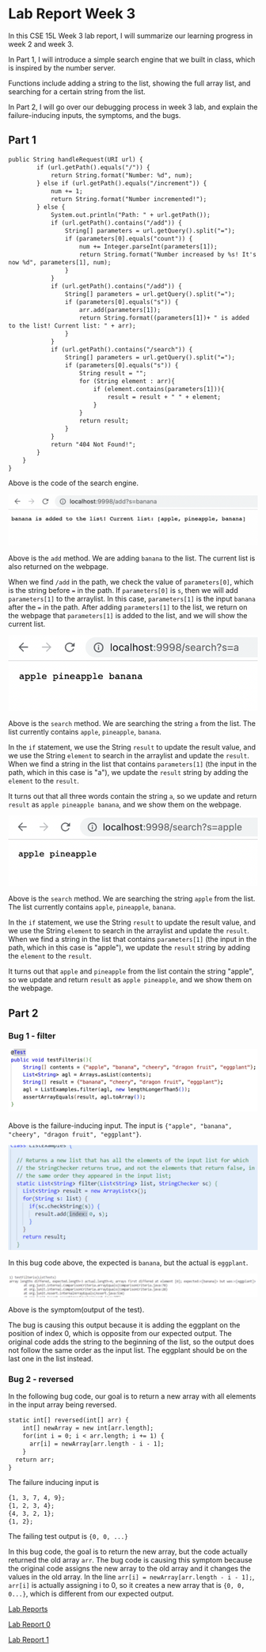 # Lab Report Week 3

In this CSE 15L Week 3 lab report, I will summarize our learning progress in week 2 and week 3.

In Part 1, I will introduce a simple search engine that we built in class, which is inspired by the number server.

Functions include adding a string to the list, showing the full array list, and searching for a certain string from the list.

In Part 2, I will go over our debugging process in week 3 lab, and explain the failure-inducing inputs, the symptoms, and the bugs.


## Part 1

```
public String handleRequest(URI url) {
        if (url.getPath().equals("/")) {
            return String.format("Number: %d", num);
        } else if (url.getPath().equals("/increment")) {
            num += 1;
            return String.format("Number incremented!");
        } else {
            System.out.println("Path: " + url.getPath());
            if (url.getPath().contains("/add")) {
                String[] parameters = url.getQuery().split("=");
                if (parameters[0].equals("count")) {
                    num += Integer.parseInt(parameters[1]);
                    return String.format("Number increased by %s! It's now %d", parameters[1], num);
                }
            }
            if (url.getPath().contains("/add")) {
                String[] parameters = url.getQuery().split("=");
                if (parameters[0].equals("s")) {
                    arr.add(parameters[1]);
                    return String.format((parameters[1])+ " is added to the list! Current list: " + arr);
                }
            }
            if (url.getPath().contains("/search")) {
                String[] parameters = url.getQuery().split("=");
                if (parameters[0].equals("s")) {
                    String result = "";
                    for (String element : arr){
                        if (element.contains(parameters[1])){
                            result = result + " " + element;
                        }
                    }
                    return result;
                }
            }
            return "404 Not Found!";
        }
    }
}
```

Above is the code of the search engine.


![Image](./add%20banana.png)

Above is the ```add``` method. We are adding ```banana``` to the list.
The current list is also returned on the webpage.

When we find ```/add``` in the path, we check the value of ```parameters[0]```, which is the string before ```=``` in the path.
If ```parameters[0]``` is ```s```, then we will add ```parameters[1]``` to the arraylist. In this case, ```parameters[1]``` is the input ```banana``` after the ```=``` in the path.
After adding ```parameters[1]``` to the list, we return on the webpage that ```parameters[1]``` is added to the list, and we will show the current list.

![Image](./search%20a.png)

Above is the ```search``` method. We are searching the string ```a``` from the list. The list currently contains ```apple```, ```pineapple```, ```banana```.

In the ```if``` statement, we use the String ```result``` to update the result value, and we use the String ```element``` to search in the arraylist and update the ```result```. When we find a string in the list that contains ```parameters[1]``` (the input in the path, which in this case is "a"), we update the ```result``` string by adding the ```element``` to the ```result```.

It turns out that all three words contain the string ```a```, so we update and return ```result``` as ```apple pineapple banana```, and we show them on the webpage.

![Image](./search%20apple.png)

Above is the ```search``` method. We are searching the string ```apple``` from the list. The list currently contains ```apple```, ```pineapple```, ```banana```.

In the ```if``` statement, we use the String ```result``` to update the result value, and we use the String ```element``` to search in the arraylist and update the ```result```. When we find a string in the list that contains ```parameters[1]``` (the input in the path, which in this case is "apple"), we update the ```result``` string by adding the ```element``` to the ```result```.

It turns out that ```apple``` and ```pineapple``` from the list contain the string "apple", so we update and return ```result``` as ```apple pineapple```, and we show them on the webpage.


## Part 2

### Bug 1 - filter

![Image](./code%20of%20the%20test1.jpeg)

Above is the failure-inducing input. The input is ```{"apple", "banana", "cheery", "dragon fruit", "eggplant"}```.

![Image](./bugcode1.png)

In this bug code above, the expected is ```banana```, but the actual is ```eggplant```.

![Image](./symptoms1.png)

Above is the symptom(output of the test).

The bug is causing this output because it is adding the eggplant on the position of index 0, which is opposite from our expected output. The original code adds the string to the beginning of the list, so the output does not follow the same order as the input list. The eggplant should be on the last one in the list instead.

### Bug 2 - reversed

In the following bug code, our goal is to return a new array with all elements in the input array being reversed.

```
static int[] reversed(int[] arr) {
    int[] newArray = new int[arr.length];
    for(int i = 0; i < arr.length; i += 1) {
      arr[i] = newArray[arr.length - i - 1];
    }
  return arr;
}
```

The failure inducing input is

```
{1, 3, 7, 4, 9};
{1, 2, 3, 4};
{4, 3, 2, 1};
{1, 2};
```

The failing test output is ```{0, 0, ...}```

In this bug code, the goal is to return the new array, but the code actually returned the old array ```arr```.
The bug code is causing this symptom because the original code assigns the new array to the old array and it changes the values in the old array. In the line ```arr[i] = newArray[arr.length - i - 1];```, ```arr[i]``` is actually assigning i to 0, so it creates a new array that is ```{0, 0, 0...}```, which is different from our expected output.


[Lab Reports](https://github.com/fergusyyang/cse15l-lab-reports)

[Lab Report 0](https://github.com/fergusyyang/cse15l-lab-reports/blob/main/week-0-lab.md)

[Lab Report 1](https://github.com/fergusyyang/cse15l-lab-reports/blob/main/lab-report-1.md)
